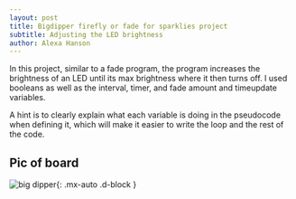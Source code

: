 ```yaml
---
layout: post
title: Bigdipper firefly or fade for sparklies project
subtitle: Adjusting the LED brightness
author: Alexa Hanson
---
```


In this project, similar to a fade program, the program increases the brightness of an LED until its max brightness where it then turns off. I used booleans as well as the interval, timer, and fade amount and timeupdate variables.

A hint is to clearly explain what each variable is doing in the pseudocode when defining it, which will make it easier to write the loop and the rest of the code.

## Pic of board


![big dipper](https://alexahanson22-ui.github.io/assets/img/bdipper.jpeg){: .mx-auto .d-block }

